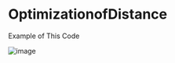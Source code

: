 # OptimizationofDistance
Example of This Code

![image](https://github.com/Kaansismanoglu/OptimizationofDistance/assets/125768363/648a1497-8b9e-45b7-98ef-63360386ad4d)
